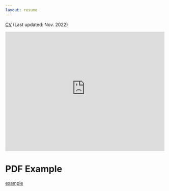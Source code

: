```yaml
---
layout: resume
---
```

[CV](https://marcelowilchinski.github.io/CVeng.pdf) (Last updated: Nov. 2022)

<embed src="https://marcelowilchinski.github.io/CVeng.pdf" width="500" height="375" 
 type="application/pdf">

<h1>PDF Example</h1>

<a href="https://marcelowilchinski.github.io/CVeng.pdf">example</a>
